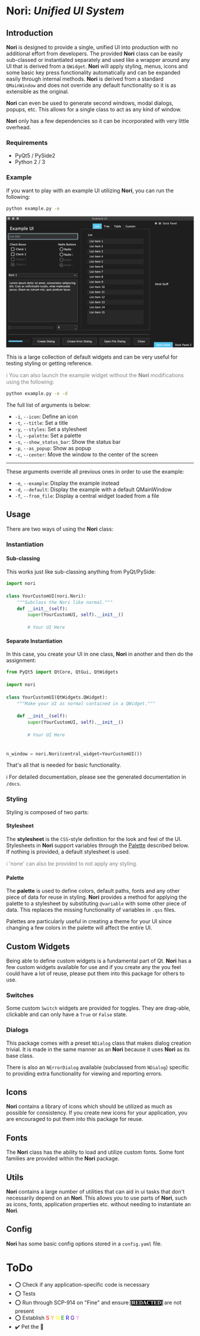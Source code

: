 # Nori: *Unified UI System* #

## Introduction ##
**Nori** is designed to provide a single, unified UI into production with no
additional effort from developers. The provided **Nori** class can be easily
sub-classed or instantiated separately and used like a wrapper around any
UI that is derived from a `QWidget`. **Nori** will apply styling, menus,
icons and some basic key press functionality automatically and can be
expanded easily through internal methods. **Nori** is derived from a standard
`QMainWindow` and does not override any default functionality so it is as
extensible as the original.

**Nori** can even be used to generate second windows, modal dialogs, popups,
etc. This allows for a single class to act as any kind of window.

**Nori** only has a few dependencies so it can be incorporated with very little
overhead.

### Requirements ###
-   PyQt5 / PySide2
-   Python 2 / 3

### Example ###
If you want to play with an example UI utilizing **Nori**, you can run the following:
```bash
python example.py -e
```

![example](./docs/images/example.png "Example window.")

This is a large collection of default widgets and can be very useful for testing styling or getting reference.

<span style="color: grey;">:information_source: You can also launch the example widget without the **Nori** modifications using the following:</span>
```bash
python example.py -e -d
```
The full list of arguments is below:
-   `-i`, `--icon`: Define an icon
-   `-t`, `--title`: Set a title
-   `-y`, `--styles`: Set a stylesheet
-   `-l`, `--palette`: Set a palette
-   `-s`, `--show_status_bar`: Show the status bar
-   `-p`, `--as_popup`: Show as popup
-   `-c`, `--center`: Move the window to the center of the screen

---

These arguments override all previous ones in order to use the example:
-   `-e`, `--example`: Display the example instead
-   `-d`, `--default`: Display the example with a default QMainWindow
-   `-f`, `--from_file`: Display a central widget loaded from a file

## Usage ##
There are two ways of using the **Nori** class:

### Instantiation ###

#### Sub-classing ####
This works just like sub-classing anything from PyQt/PySide:
```python
import nori

class YourCustomUI(nori.Nori):
    """Subclass the Nori like normal."""
    def __init__(self):
        super(YourCustomUI, self).__init__()

        # Your UI Here
```

#### Separate Instantiation ####
In this case, you create your UI in one class, **Nori** in another and then do
the assignment:
```python
from PyQt5 import QtCore, QtGui, QtWidgets

import nori

class YourCustomUI(QtWidgets.QWidget):
    """Make your UI as normal contained in a QWidget."""

    def __init__(self):
        super(YourCustomUI, self).__init__()

        # Your UI Here


n_window = nori.Nori(central_widget=YourCustomUI())
```

That's all that is needed for basic functionality.

:information_source: For detailed documentation, please see the generated
documentation in `/docs`.

### Styling ###
Styling is composed of two parts:

#### Stylesheet ####
The **stylesheet** is the `CSS`-style definition for the look and feel of the UI.
Stylesheets in **Nori** support variables through the <u>Palette</u> described below.
If nothing is provided, a default stylesheet is used.

<span style="color: grey;">:information_source: 'none' can also be provided to
not apply any styling.</span>

#### Palette ####
The **palette** is used to define colors, default paths, fonts and any other piece
of data for reuse in styling. **Nori** provides a method for applying the
palette to a stylesheet by substituting `@variable` with some other piece of
data. This replaces the missing functionality of variables in `.qss` files.

Palettes are particularly useful in creating a theme for your UI since changing
a few colors in the palette will affect the entire UI.

## Custom Widgets ##
Being able to define custom widgets is a fundamental part of Qt. **Nori** has a
few custom widgets available for use and if you create any the you feel could
have a lot of reuse, please put them into this package for others to use.

### Switches ###
Some custom `Switch` widgets are provided for toggles. They are drag-able,
clickable and can only have a `True` or `False` state.

### Dialogs ###
This package comes with a preset `NDialog` class that makes dialog creation
trivial. It is made in the same manner as an **Nori** because it uses **Nori**
as its base class.

There is also an `NErrorDialog` available (subclassed from `NDialog`) specific
to providing extra functionality for viewing and reporting errors.

## Icons ##
**Nori** contains a library of icons which should be utilized as much as possible
for consistency. If you create new icons for your application, you are
encouraged to put them into this package for reuse.

## Fonts ##
The **Nori** class has the ability to load and utilize custom fonts. Some font
families are provided within the **Nori** package.

## Utils ##
**Nori** contains a large number of utilities that can aid in ui tasks that
don't necessarily depend on an **Nori**.
This allows you to use parts of **Nori**, such as icons, fonts, application
properties etc. without needing to instantiate an **Nori**.

## Config ##
**Nori** has some basic config options stored in a `config.yaml` file.

# ToDo #
-   :o: Check if any application-specific code is necessary
-   :o: Tests
-   :o: Run through SCP\-914 on "Fine" and ensure
<span style="background-color: black; color: white; font-family: mono;
font-weight: bold;">\[REDACTED\]</span> are not present
-   :o: Establish
<span style="color: red;">S</span>
<span style="color: orange;">Y</span>
<span style="color: yellow;">N</span>
<span style="color: green;">E</span>
<span style="color: blue;">R</span>
<span style="color: indigo;">G</span>
<span style="color: violet;">Y</span>
-   :heavy_check_mark: Pet the :rabbit:
